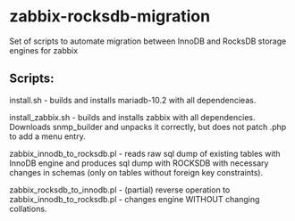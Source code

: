 # zabbix-rocksdb-migration
Set of scripts to automate migration between InnoDB and RocksDB storage engines for zabbix

## Scripts:

install.sh - builds and installs mariadb-10.2 with all dependencieas.

install_zabbix.sh - builds and installs zabbix with all dependencies. Downloads snmp_builder and unpacks it correctly, 
but does not patch .php to add a menu entry.

zabbix_innodb_to_rocksdb.pl - reads raw sql dump of existing tables with InnoDB engine and produces sql dump with ROCKSDB with
necessary changes in schemas (only on tables without foreign key constraints).

zabbix_rocksdb_to_innodb.pl - (partial) reverse operation to zabbix_innodb_to_rocksdb.pl - changes engine WITHOUT changing 
collations.
